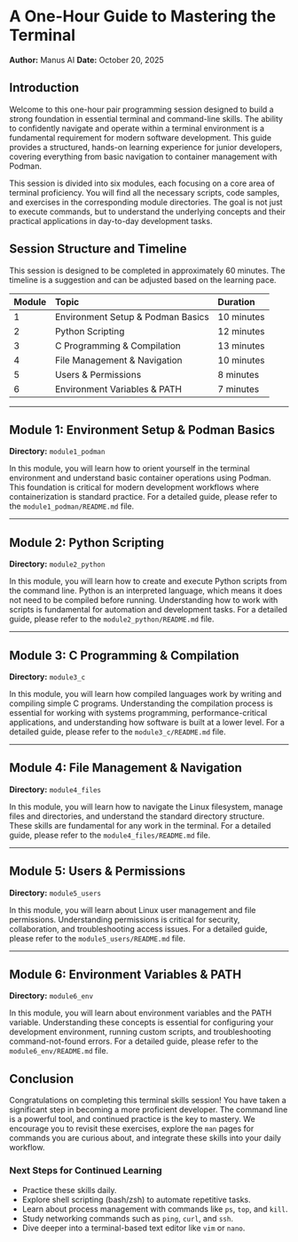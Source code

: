 # A One-Hour Guide to Mastering the Terminal

**Author:** Manus AI
**Date:** October 20, 2025

## Introduction

Welcome to this one-hour pair programming session designed to build a strong foundation in essential terminal and command-line skills. The ability to confidently navigate and operate within a terminal environment is a fundamental requirement for modern software development. This guide provides a structured, hands-on learning experience for junior developers, covering everything from basic navigation to container management with Podman.

This session is divided into six modules, each focusing on a core area of terminal proficiency. You will find all the necessary scripts, code samples, and exercises in the corresponding module directories. The goal is not just to execute commands, but to understand the underlying concepts and their practical applications in day-to-day development tasks.

## Session Structure and Timeline

This session is designed to be completed in approximately 60 minutes. The timeline is a suggestion and can be adjusted based on the learning pace.

| Module | Topic | Duration |
| :--- | :--- | :--- |
| 1 | Environment Setup & Podman Basics | 10 minutes |
| 2 | Python Scripting | 12 minutes |
| 3 | C Programming & Compilation | 13 minutes |
| 4 | File Management & Navigation | 10 minutes |
| 5 | Users & Permissions | 8 minutes |
| 6 | Environment Variables & PATH | 7 minutes |

---

## Module 1: Environment Setup & Podman Basics

**Directory:** `module1_podman`

In this module, you will learn how to orient yourself in the terminal environment and understand basic container operations using Podman. This foundation is critical for modern development workflows where containerization is standard practice. For a detailed guide, please refer to the `module1_podman/README.md` file.

---

## Module 2: Python Scripting

**Directory:** `module2_python`

In this module, you will learn how to create and execute Python scripts from the command line. Python is an interpreted language, which means it does not need to be compiled before running. Understanding how to work with scripts is fundamental for automation and development tasks. For a detailed guide, please refer to the `module2_python/README.md` file.

---

## Module 3: C Programming & Compilation

**Directory:** `module3_c`

In this module, you will learn how compiled languages work by writing and compiling simple C programs. Understanding the compilation process is essential for working with systems programming, performance-critical applications, and understanding how software is built at a lower level. For a detailed guide, please refer to the `module3_c/README.md` file.

---

## Module 4: File Management & Navigation

**Directory:** `module4_files`

In this module, you will learn how to navigate the Linux filesystem, manage files and directories, and understand the standard directory structure. These skills are fundamental for any work in the terminal. For a detailed guide, please refer to the `module4_files/README.md` file.

---

## Module 5: Users & Permissions

**Directory:** `module5_users`

In this module, you will learn about Linux user management and file permissions. Understanding permissions is critical for security, collaboration, and troubleshooting access issues. For a detailed guide, please refer to the `module5_users/README.md` file.

---

## Module 6: Environment Variables & PATH

**Directory:** `module6_env`

In this module, you will learn about environment variables and the PATH variable. Understanding these concepts is essential for configuring your development environment, running custom scripts, and troubleshooting command-not-found errors. For a detailed guide, please refer to the `module6_env/README.md` file.

## Conclusion

Congratulations on completing this terminal skills session! You have taken a significant step in becoming a more proficient developer. The command line is a powerful tool, and continued practice is the key to mastery. We encourage you to revisit these exercises, explore the `man` pages for commands you are curious about, and integrate these skills into your daily workflow.

### Next Steps for Continued Learning

*   Practice these skills daily.
*   Explore shell scripting (bash/zsh) to automate repetitive tasks.
*   Learn about process management with commands like `ps`, `top`, and `kill`.
*   Study networking commands such as `ping`, `curl`, and `ssh`.
*   Dive deeper into a terminal-based text editor like `vim` or `nano`.

